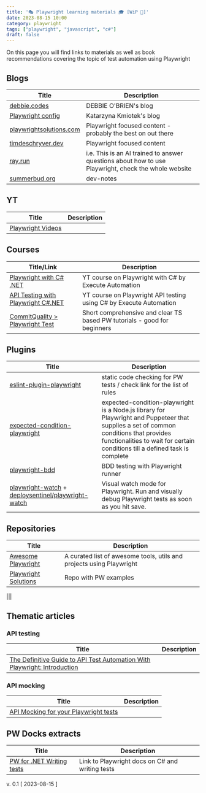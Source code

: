 ```yaml
---
title: '🎭 Playwright learning materials 🎓 [WiP 🚧]'
date: 2023-08-15 10:00
category: playwright
tags: ["playwright", "javascript", "c#"]
draft: false
---
```


On this page you will find links to materials as well as book recommendations covering the topic of test automation using Playwright 



## Blogs

| Title | Description |
|----------|----------|
|[debbie.codes](https://debbie.codes/)|DEBBIE O'BRIEN's blog|
|[Playwright config](https://www.katk.dev/playwright-config)|Katarzyna Kmiotek's blog|
|[playwrightsolutions.com](https://playwrightsolutions.com/)|Playwright focused content - probably the best on out there |
|[timdeschryver.dev](https://timdeschryver.dev/blog?q=Playwright)|Playwright focused content |
|[ray.run](https://ray.run/ask)|i.e. This is an AI trained to answer questions about how to use Playwright, check the whole website|
|[summerbud.org](https://www.summerbud.org/dev-notes/playwright-tips-that-will-make-your-life-easier)|dev-notes|

## YT

| Title | Description |
|----------|----------|
|[Playwright Videos](https://ray.run/videos?utm_campaign=Software%2BTesting%2BWeekly&utm_medium=email&utm_source=Software_Testing_Weekly_177)||


## Courses

| Title/Link | Description | 
|----------|----------|
|[Playwright with C# .NET](https://www.youtube.com/playlist?list=PL6tu16kXT9PoUv6HwexX5LPBzzv7QkI9W)| YT course on Playwright with C# by Execute Automation |
|[API Testing with Playwright C#.NET](https://www.youtube.com/playlist?list=PL6tu16kXT9PqWy5BnJQ6cYJI1Jzo_E9fn)|YT course on Playwright API testing using C# by Execute Automation|
|[CommitQuality > Playwright Test](https://www.youtube.com/playlist?list=PLXgRgGX8-5UVm9yioRY329rfcfy3MusiY)| Short comprehensive and clear TS based PW tutorials - good for beginners|


## Plugins

| Title | Description |
|----------|----------|
|[eslint-plugin-playwright](https://github.com/playwright-community/eslint-plugin-playwright)| static code checking for PW tests / check link for the list of rules |
|[expected-condition-playwright](https://github.com/elaichenkov/expected-condition-playwright)|expected-condition-playwright is a Node.js library for Playwright and Puppeteer that supplies a set of common conditions that provides functionalities to wait for certain conditions till a defined task is complete|
|[playwright-bdd](https://github.com/vitalets/playwright-bdd)|BDD testing with Playwright runner|
|[playwright-watch](https://github.com/iamyoki/playwright-watch) + [deploysentinel/playwright-watch](https://www.npmjs.com/package/@deploysentinel/playwright-watch)|Visual watch mode for Playwright. Run and visually debug Playwright tests as soon as you hit save.|

## Repositories
| Title | Description |
|----------|----------|
|[Awesome Playwright](https://github.com/mxschmitt/awesome-playwright)|A curated list of awesome tools, utils and projects using Playwright|
|[Playwright Solutions](https://github.com/playwrightsolutions)|Repo with PW examples|

|||

## Thematic articles

### API testing

| Title | Description |
|----------|----------|
|[The Definitive Guide to API Test Automation With Playwright: Introduction](https://playwrightsolutions.com/is-it-possible-to-do-api-testing-with-playwright-the-definitive/)|  |

### API mocking

| Title | Description |
|----------|----------|
|[API Mocking for your Playwright tests](https://dev.to/playwright/api-mocking-for-your-playwright-tests-47ah)|  |


## PW Docks extracts

| Title | Description |
|----------|----------|
|[PW for .NET Writing tests](https://playwright.dev/dotnet/docs/writing-tests)| Link to Playwright docs on C# and writing tests|


v. 0.1 [ 2023-08-15 ]